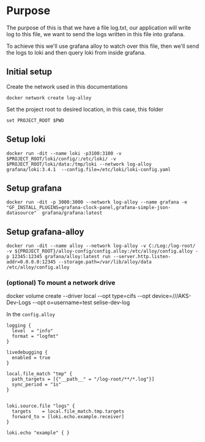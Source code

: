 # Purpose

The purpose of this is that we have a file log.txt, our application will write log to this file, we want to send the logs written in this file into grafana.

To achieve this we'll use grafana alloy to watch over this file, then we'll send the logs to loki and then query loki from inside grafana.

## Initial setup

Create the network used in this documentations
```
docker network create log-alloy
```

Set the project root to desired location, in this case, this folder
```
set PROJECT_ROOT $PWD
```


## Setup loki

```
docker run -dit --name loki -p3100:3100 -v $PROJECT_ROOT/loki/config/:/etc/loki/ -v $PROJECT_ROOT/loki/data:/tmp/loki --network log-alloy grafana/loki:3.4.1  --config.file=/etc/loki/loki-config.yaml
```

## Setup grafana

```
docker run -dit -p 3000:3000 --network log-alloy --name grafana -e "GF_INSTALL_PLUGINS=grafana-clock-panel,grafana-simple-json-datasource"  grafana/grafana:latest
```

## Setup grafana-alloy

```
docker run -dit --name alloy --network log-alloy -v C:/Log:/log-root/ -v ${PROJECT_ROOT}/alloy-config/config.alloy:/etc/alloy/config.alloy -p 12345:12345 grafana/alloy:latest run --server.http.listen-addr=0.0.0.0:12345 --storage.path=/var/lib/alloy/data /etc/alloy/config.alloy
```

### (optional) To mount a network drive
<!-- Here the username is a MUST -->
docker volume create --driver local --opt type=cifs --opt device=//<IP>/AKS-Dev-Logs --opt o=username=test selise-dev-log



In the `config.alloy`

```
logging {
  level  = "info"
  format = "logfmt"
}

livedebugging {
  enabled = true
}

local.file_match "tmp" {
  path_targets = [{"__path__" = "/log-root/**/*.log"}]
  sync_period = "1s"
}


loki.source.file "logs" {
  targets    = local.file_match.tmp.targets
  forward_to = [loki.echo.example.receiver]
}

loki.echo "example" { }
```
